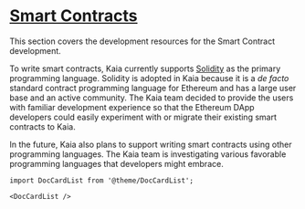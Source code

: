 # [Smart Contracts](https://docs.kaia.io/build/smart-contracts)

This section covers the development resources for the Smart Contract development.

To write smart contracts, Kaia currently supports [Solidity](https://github.com/ethereum/solidity) as the primary programming language. Solidity is adopted in Kaia because it is a _de facto_ standard contract programming language for Ethereum and has a large user base and an active community. The Kaia team decided to provide the users with familiar development experience so that the Ethereum DApp developers could easily experiment with or migrate their existing smart contracts to Kaia.

In the future, Kaia also plans to support writing smart contracts using other programming languages. The Kaia team is investigating various favorable programming languages that developers might embrace.

```mdx-code-block
import DocCardList from '@theme/DocCardList';

<DocCardList />
```